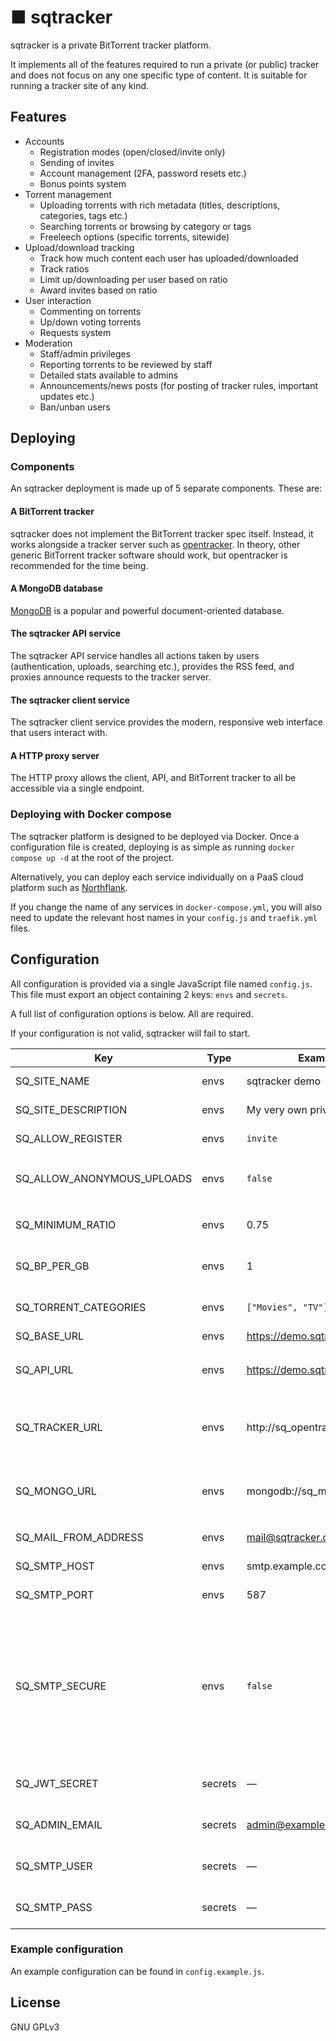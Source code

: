 # ■ sqtracker

sqtracker is a private BitTorrent tracker platform.

It implements all of the features required to run a private (or public) tracker and does not focus on any one specific type of content. It is suitable for running a tracker site of any kind.

## Features

* Accounts
  * Registration modes (open/closed/invite only)
  * Sending of invites
  * Account management (2FA, password resets etc.)
  * Bonus points system
* Torrent management
  * Uploading torrents with rich metadata (titles, descriptions, categories, tags etc.)
  * Searching torrents or browsing by category or tags
  * Freeleech options (specific torrents, sitewide)
* Upload/download tracking
  * Track how much content each user has uploaded/downloaded
  * Track ratios
  * Limit up/downloading per user based on ratio
  * Award invites based on ratio
* User interaction
  * Commenting on torrents
  * Up/down voting torrents
  * Requests system
* Moderation
  * Staff/admin privileges
  * Reporting torrents to be reviewed by staff
  * Detailed stats available to admins
  * Announcements/news posts (for posting of tracker rules, important updates etc.)
  * Ban/unban users

## Deploying

### Components

An sqtracker deployment is made up of 5 separate components. These are:

#### A BitTorrent tracker

sqtracker does not implement the BitTorrent tracker spec itself. Instead, it works alongside a tracker server such as [opentracker](https://erdgeist.org/arts/software/opentracker/). In theory, other generic BitTorrent tracker software should work, but opentracker is recommended for the time being.

#### A MongoDB database

[MongoDB](https://www.mongodb.com/) is a popular and powerful document-oriented database.

#### The sqtracker API service

The sqtracker API service handles all actions taken by users (authentication, uploads, searching etc.), provides the RSS feed, and proxies announce requests to the tracker server. 

#### The sqtracker client service

The sqtracker client service provides the modern, responsive web interface that users interact with.

#### A HTTP proxy server

The HTTP proxy allows the client, API, and BitTorrent tracker to all be accessible via a single endpoint.

### Deploying with Docker compose

The sqtracker platform is designed to be deployed via Docker. Once a configuration file is created, deploying is as simple as running `docker compose up -d` at the root of the project.

Alternatively, you can deploy each service individually on a PaaS cloud platform such as [Northflank](https://northflank.com).

If you change the name of any services in `docker-compose.yml`, you will also need to update the relevant host names in your `config.js` and `traefik.yml` files.

## Configuration

All configuration is provided via a single JavaScript file named `config.js`. This file must export an object containing 2 keys: `envs` and `secrets`.

A full list of configuration options is below. All are required.

If your configuration is not valid, sqtracker will fail to start.

| Key                        | Type    | Example                        | Description                                                                                                                                                                                                                                                                                  |
|----------------------------|---------|--------------------------------|----------------------------------------------------------------------------------------------------------------------------------------------------------------------------------------------------------------------------------------------------------------------------------------------|
| SQ_SITE_NAME               | envs    | sqtracker demo                 | The name of your tracker site                                                                                                                                                                                                                                                                |
| SQ_SITE_DESCRIPTION        | envs    | My very own private tracker    | A short description of your tracker site                                                                                                                                                                                                                                                     |
| SQ_ALLOW_REGISTER          | envs    | `invite`                       | Registration mode. Either `open`, `invite` or `closed`                                                                                                                                                                                                                                       |
| SQ_ALLOW_ANONYMOUS_UPLOADS | envs    | `false`                        | Whether or not users can upload torrents anonymously. Either `true` or `false`                                                                                                                                                                                                               |
| SQ_MINIMUM_RATIO           | envs    | 0.75                           | Minimum allowed ratio. Below this users will not be able to download                                                                                                                                                                                                                         |
| SQ_BP_PER_GB               | envs    | 1                              | Number of bonus points awarded to a user for each GB they upload                                                                                                                                                                                                                             |
| SQ_TORRENT_CATEGORIES      | envs    | `["Movies", "TV"]`             | An array of categories available on your tracker site                                                                                                                                                                                                                                        |
| SQ_BASE_URL                | envs    | https://demo.sqtracker.dev     | The URL of your tracker site                                                                                                                                                                                                                                                                 |
| SQ_API_URL                 | envs    | https://demo.sqtracker.dev/api | The URL of your API. Under the recommended setup, it should be `${SQ_BASE_URL}/api`                                                                                                                                                                                                          |
| SQ_TRACKER_URL             | envs    | http://sq_opentracker:6969     | The URL of your tracker server. Under the recommended setup, it should be `http://sq_opentracker:6969`                                                                                                                                                                                       |
| SQ_MONGO_URL               | envs    | mongodb://sq_mongodb/sq        | The URL of your MongoDB server. Under the recommended setup, it should be `mongodb://sq_mongodb/sq`                                                                                                                                                                                          |
| SQ_MAIL_FROM_ADDRESS       | envs    | mail@sqtracker.dev             | The address that mail will be sent from                                                                                                                                                                                                                                                      |
| SQ_SMTP_HOST               | envs    | smtp.example.com               | The hostname of your SMTP server                                                                                                                                                                                                                                                             |
| SQ_SMTP_PORT               | envs    | 587                            | The port of your SMTP server                                                                                                                                                                                                                                                                 |
| SQ_SMTP_SECURE             | envs    | `false`                        | Whether or not to force SMTP TLS: if true the connection will use TLS when connecting to server. If false (the default) then TLS is used if server supports the STARTTLS extension. In most cases set this value to true if you are connecting to port 465. For port 587 or 25 keep it false |
| SQ_JWT_SECRET              | secrets | —                              | A secret value to sign tokens with. Should be long and random                                                                                                                                                                                                                                |
| SQ_ADMIN_EMAIL             | secrets | admin@example.com              | The email address to use for the initial admin user. Must be valid                                                                                                                                                                                                                           |
| SQ_SMTP_USER               | secrets | —                              | The username to authenticate with your SMTP server with                                                                                                                                                                                                                                      |
| SQ_SMTP_PASS               | secrets | —                              | The password to authenticate with your SMTP server with                                                                                                                                                                                                                                      |

### Example configuration

An example configuration can be found in `config.example.js`.

## License

GNU GPLv3
